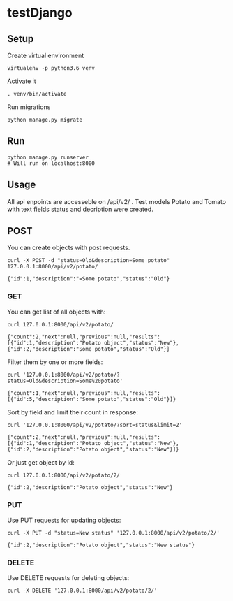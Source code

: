 # testDjango

## Setup

Create virtual environment
```
virtualenv -p python3.6 venv
```
Activate it
```
. venv/bin/activate
```
Run migrations
```
python manage.py migrate
```

## Run
```
python manage.py runserver
# Will run on localhost:8000
```

## Usage
All api enpoints are accesseble on /api/v2/ .
Test models Potato and Tomato with text fields status and decription were created.
## POST
You can create objects with post requests.
```
curl -X POST -d "status=Old&description=Some potato" 127.0.0.1:8000/api/v2/potato/

{"id":1,"description":"=Some potato","status":"Old"}
```

### GET
You can get list of all objects with:
```
curl 127.0.0.1:8000/api/v2/potato/

{"count":2,"next":null,"previous":null,"results":[{"id":1,"description":"Potato object","status":"New"},{"id":2,"description":"Some potato","status":"Old"}]
```
Filter them by one or more fields:
```
curl '127.0.0.1:8000/api/v2/potato/?status=Old&description=Some%20potato'

{"count":1,"next":null,"previous":null,"results":[{"id":5,"description":"Some potato","status":"Old"}]}
```
Sort by field and limit their count in response:
```
curl '127.0.0.1:8000/api/v2/potato/?sort=status&limit=2'

{"count":2,"next":null,"previous":null,"results":[{"id":1,"description":"Potato object","status":"New"},{"id":2,"description":"Potato object","status":"New"}]}
```
Or just get object by id:
```
curl 127.0.0.1:8000/api/v2/potato/2/

{"id":2,"description":"Potato object","status":"New"}
```

### PUT
Use PUT requests for updating objects:
```
curl -X PUT -d "status=New status" '127.0.0.1:8000/api/v2/potato/2/'

{"id":2,"description":"Potato object","status":"New status"}
```

### DELETE
Use DELETE requests for deleting objects:
```
curl -X DELETE '127.0.0.1:8000/api/v2/potato/2/'

```
